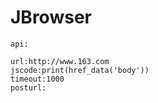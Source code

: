 # JBrowser


`api:`
```
url:http://www.163.com
jscode:print(href_data('body'))
timeout:1000
posturl:
```
